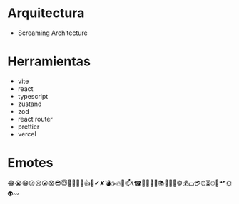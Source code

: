 # Arquitectura

- Screaming Architecture

# Herramientas

- vite
- react
- typescript
- zustand
- zod
- react router
- prettier
- vercel

# Emotes

😂😭😁😐😥😮😱😎😇😬🤑😤💪👍🎵✔✘💣☕🔥📧📫📞☎🍻📌📐📆📚🚀👀🚫©💰💵💳⏰⏳⏲🔞❝❞🌞👽💤
